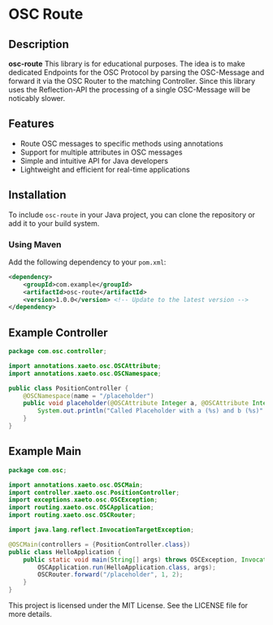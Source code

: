 # OSC Route

## Description

**osc-route** This library is for educational purposes. The idea is to make dedicated Endpoints for the OSC Protocol by parsing the OSC-Message
and forward it via the OSC Router to the matching Controller. Since this library uses the Reflection-API the processing of a single OSC-Message will be noticably slower.

## Features

- Route OSC messages to specific methods using annotations
- Support for multiple attributes in OSC messages
- Simple and intuitive API for Java developers
- Lightweight and efficient for real-time applications

## Installation

To include `osc-route` in your Java project, you can clone the repository or add it to your build system.

### Using Maven

Add the following dependency to your `pom.xml`:

```xml
<dependency>
    <groupId>com.example</groupId>
    <artifactId>osc-route</artifactId>
    <version>1.0.0</version> <!-- Update to the latest version -->
</dependency>
```

## Example Controller

```java
package com.osc.controller;

import annotations.xaeto.osc.OSCAttribute;
import annotations.xaeto.osc.OSCNamespace;

public class PositionController {
    @OSCNamespace(name = "/placeholder")
    public void placeholder(@OSCAttribute Integer a, @OSCAttribute Integer b) {
        System.out.println("Called Placeholder with a (%s) and b (%s)".formatted(a, b));
    }
}
```

## Example Main

```java
package com.osc;

import annotations.xaeto.osc.OSCMain;
import controller.xaeto.osc.PositionController;
import exceptions.xaeto.osc.OSCException;
import routing.xaeto.osc.OSCApplication;
import routing.xaeto.osc.OSCRouter;

import java.lang.reflect.InvocationTargetException;

@OSCMain(controllers = {PositionController.class})
public class HelloApplication {
    public static void main(String[] args) throws OSCException, InvocationTargetException, IllegalAccessException, NoSuchMethodException, InstantiationException {
        OSCApplication.run(HelloApplication.class, args);
        OSCRouter.forward("/placeholder", 1, 2);
    }
}
```

This project is licensed under the MIT License. See the LICENSE file for more details.
